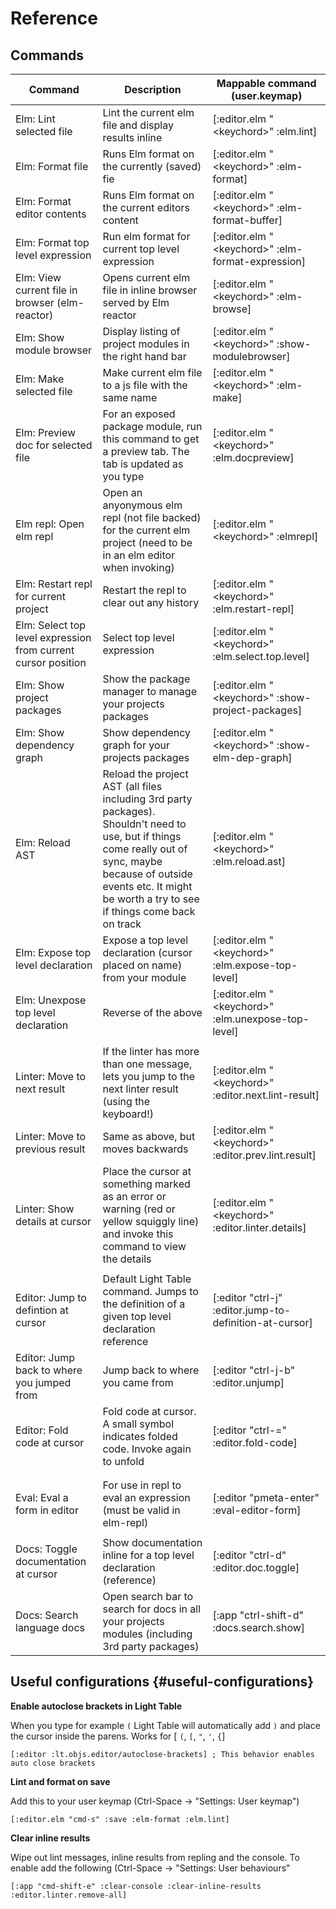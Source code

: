 # Reference

## Commands

| Command | Description | Mappable command \(user.keymap\) |
| --- | --- | --- |
| Elm: Lint selected file | Lint the current elm file and display results inline | \[:editor.elm "&lt;keychord&gt;" :elm.lint\] |
| Elm: Format file | Runs Elm format on the currently \(saved\) fie | \[:editor.elm "&lt;keychord&gt;" :elm-format\] |
| Elm: Format editor contents | Runs Elm format on the current editors content | \[:editor.elm "&lt;keychord&gt;" :elm-format-buffer\] |
| Elm: Format top level expression | Run elm format for current top level expression | \[:editor.elm "&lt;keychord&gt;" :elm-format-expression\] |
| Elm: View current file in browser \(elm-reactor\) | Opens current elm file in inline browser served by Elm reactor | \[:editor.elm "&lt;keychord&gt;" :elm-browse\] |
| Elm: Show module browser | Display listing of project modules in the right hand bar | \[:editor.elm "&lt;keychord&gt;" :show-modulebrowser\] |
| Elm: Make selected file | Make current elm file to a js file with the same name | \[:editor.elm "&lt;keychord&gt;" :elm-make\] |
| Elm: Preview doc for selected file | For an exposed package module, run this command to get a preview tab. The tab is updated as you type | \[:editor.elm "&lt;keychord&gt;" :elm.docpreview\] |
| Elm repl: Open elm repl | Open an anyonymous elm repl \(not file backed\) for the current elm project \(need to be in an elm editor when invoking\) | \[:editor.elm "&lt;keychord&gt;" :elmrepl\] |
| Elm: Restart repl for current project | Restart the repl to clear out any history | \[:editor.elm "&lt;keychord&gt;" :elm.restart-repl\] |
| Elm: Select top level expression from current cursor position | Select top level expression | \[:editor.elm "&lt;keychord&gt;" :elm.select.top.level\] |
| Elm: Show project packages | Show the package manager to manage your projects packages | \[:editor.elm "&lt;keychord&gt;" :show-project-packages\] |
| Elm: Show dependency graph | Show dependency graph for your projects packages | \[:editor.elm "&lt;keychord&gt;" :show-elm-dep-graph\] |
| Elm: Reload AST | Reload the project AST \(all files including 3rd party packages\). Shouldn't need to use, but if things come really out of sync, maybe because of outside events etc. It might be worth a try to see if things come back on track | \[:editor.elm "&lt;keychord&gt;" :elm.reload.ast\] |
| Elm: Expose top level declaration | Expose a top level declaration \(cursor placed on name\) from your module | \[:editor.elm "&lt;keychord&gt;" :elm.expose-top-level\] |
| Elm: Unexpose top level declaration | Reverse of the above | \[:editor.elm "&lt;keychord&gt;" :elm.unexpose-top-level\] |
|  |  |  |
| Linter: Move to next result | If the linter has more than one message, lets you jump to the next linter result \(using the keyboard!\) | \[:editor.elm "&lt;keychord&gt;" :editor.next.lint-result\] |
| Linter: Move to previous result | Same as above, but moves backwards | \[:editor.elm "&lt;keychord&gt;" :editor.prev.lint.result\] |
| Linter: Show details at cursor | Place the cursor at something marked as an error or warning \(red or yellow squiggly line\) and invoke this command to view the details | \[:editor.elm "&lt;keychord&gt;" :editor.linter.details\] |
|  |  |  |
| Editor: Jump to defintion at cursor | Default Light Table command. Jumps to the definition of a given top level declaration reference | \[:editor "ctrl-j" :editor.jump-to-definition-at-cursor\] |
| Editor: Jump back to where you jumped from | Jump back to where you came from | \[:editor "ctrl-j-b" :editor.unjump\] |
| Editor: Fold code at cursor | Fold code at cursor. A small symbol indicates folded code. Invoke again to unfold | \[:editor "ctrl-=" :editor.fold-code\] |
|  |  |  |
|  |  |  |
| Eval: Eval a form in editor | For use in repl to eval an expression \(must be valid in elm-repl\) | \[:editor "pmeta-enter" :eval-editor-form\] |
|  |  |  |
| Docs: Toggle documentation at cursor | Show documentation inline for a top level declaration \(reference\) | \[:editor "ctrl-d" :editor.doc.toggle\] |
| Docs: Search language docs | Open search bar to search for docs in all your projects modules \(including 3rd party packages\) | \[:app "ctrl-shift-d" :docs.search.show\] |

## Useful configurations {#useful-configurations}

**Enable autoclose brackets in Light Table**

When you type for example `(` Light Table will automatically add `)` and place the cursor inside the parens. Works for \[ `(`, `[`, `"`, `'`, `{`\]

`[:editor :lt.objs.editor/autoclose-brackets] ; This behavior enables auto close brackets`

**Lint and format on save**

Add this to your user keymap \(Ctrl-Space -&gt; "Settings: User keymap"\)

`[:editor.elm "cmd-s" :save :elm-format :elm.lint] `

**Clear inline results**

Wipe out lint messages, inline results from repling and the console. To enable add the following \(Ctrl-Space -&gt; "Settings: User behaviours"

`[:app "cmd-shift-e" :clear-console :clear-inline-results :editor.linter.remove-all]`

